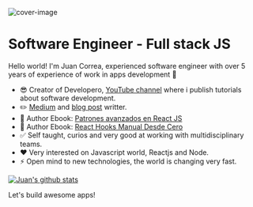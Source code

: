 ![cover-image](https://media-exp1.licdn.com/dms/image/C4E16AQG7wJk8XJ8Gew/profile-displaybackgroundimage-shrink_350_1400/0?e=1603324800&v=beta&t=bq0JWJrUV7DhRHllE83VFiHWLLiPbeJpxKec9i1kdeQ)

# Software Engineer - Full stack JS

Hello world! I'm Juan Correa, experienced software engineer with over 5 years of experience of work in apps development :full_moon_with_face:

- :sunglasses: Creator of Developero, [YouTube channel](https://www.youtube.com/c/Developero) where i publish tutorials about software development.
- :pencil2: [Medium](https://medium.com/@juan.correa.herrera) and [blog post](https://developero.io/) writter.
- :book: Author Ebook: [Patrones avanzados en React JS](https://amzn.to/348hbXg)
- :book: Author Ebook: [React Hooks Manual Desde Cero](https://amzn.to/2SfLINb)
- :white_check_mark: Self taught, curios and very good at working with multidisciplinary teams.
- :heart: Very interested on Javascript world, Reactjs and Node.
- :zap: Open mind to new technologies, the world is changing very fast.

[![Juan's github stats](https://github-readme-stats.vercel.app/api?username=juan-carlos-correa)](https://github-readme-stats.vercel.app/api/top-langs/?username=juan-carlos-correa&layout=compact&hide=html)

Let's build awesome apps!
